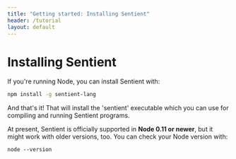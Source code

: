 ```yaml
---
title: "Getting started: Installing Sentient"
header: /tutorial
layout: default
---
```

# Installing Sentient

If you're running Node, you can install Sentient with:

```bash
npm install -g sentient-lang
```

And that's it! That will install the 'sentient' executable which you can use for
compiling and running Sentient programs.

At present, Sentient is officially supported in **Node 0.11 or newer**, but it
might work with older versions, too. You can check your Node version with:

```
node --version
```
